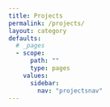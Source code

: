 ```yaml
---
title: Projects
permalink: /projects/
layout: category
defaults:
  # _pages
  - scope:
      path: ""
      type: pages
    values:
      sidebar:
        nav: "projectsnav"
---
```

